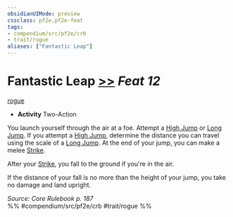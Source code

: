 ```yaml
---
obsidianUIMode: preview
cssclass: pf2e,pf2e-feat
tags:
- compendium/src/pf2e/crb
- trait/rogue
aliases: ["Fantastic Leap"]
---
```

# Fantastic Leap  [>>](/rules/core-rulebook/chapter-9-playing-the-game.md#Actions "Two-Action") *Feat 12*  
[rogue](/rules/traits/rogue.md)  

- **Activity** Two-Action

You launch yourself through the air at a foe. Attempt a [High Jump](/rules/actions/high-jump.md) or [Long Jump](/rules/actions/long-jump.md). If you attempt a [High Jump](/rules/actions/high-jump.md), determine the distance you can travel using the scale of a [Long Jump](/rules/actions/long-jump.md). At the end of your jump, you can make a melee [Strike](/rules/actions/strike.md).

After your [Strike](/rules/actions/strike.md), you fall to the ground if you're in the air.

If the distance of your fall is no more than the height of your jump, you take no damage and land upright.

*Source: Core Rulebook p. 187*  
%% #compendium/src/pf2e/crb #trait/rogue %%